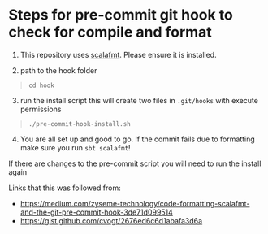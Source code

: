 # Steps for pre-commit git hook to check for compile and format

1) This repository uses [scalafmt](https://scalameta.org/scalafmt/). Please ensure it is installed.

2) path to the hook folder
> `cd hook`

3) run the install script this will create two files in `.git/hooks` with execute permissions
> `./pre-commit-hook-install.sh`

4) You are all set up and good to go. If the commit fails due to formatting make sure you run `sbt scalafmt`!

If there are changes to the pre-commit script you will need to run the install again

Links that this was followed from:
- https://medium.com/zyseme-technology/code-formatting-scalafmt-and-the-git-pre-commit-hook-3de71d099514
- https://gist.github.com/cvogt/2676ed6c6d1abafa3d6a

